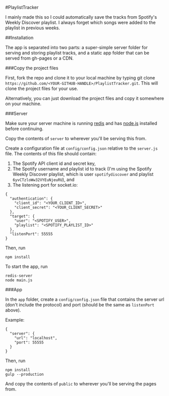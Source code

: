 #PlaylistTracker

I mainly made this so I could automatically save the tracks from Spotify's Weekly Discover playlist. I always forget which songs were added to the playlist in previous weeks.

##Installation

The app is separated into two parts: a super-simple server folder for serving and storing playlist tracks, and a static app folder that can be served from gh-pages or a CDN.

###Copy the project files

First, fork the repo and clone it to your local machine by typing git clone `https://github.com/<YOUR-GITHUB-HANDLE>/PlaylistTracker.git`. This will clone the project files for your use.

Alternatively, you can just download the project files and copy it somewhere on your machine.

###Server

Make sure your server machine is running [redis](http://redis.io/topics/quickstart) and has [node.js](http://nodejs.org/download/) installed before continuing.

Copy the contents of `server` to wherever you'll be serving this from.

Create a configuration file at `config/config.json` relative to the `server.js` file. The contents of this file should contain:

1. The Spotify API client id and secret key, 
2. The Spotify username and playlist id to track (I'm using the Spotify Weekly Discover playlist, which is user `spotifydiscover` and playlist `6yvCTzloWw32VYEuNjeuRU`), and 
3. The listening port for socket.io:

```
{
  "authentication": {
    "client_id": "<YOUR_CLIENT_ID>",
    "client_secret": "<YOUR_CLIENT_SECRET>"
  },
  "target": {
    "user": "<SPOTIFY_USER>",
    "playlist": "<SPOTIFY_PLAYLIST_ID>"
  },
  "listenPort": 55555
}
```

Then, run
```
npm install
```

To start the app, run
```
redis-server
node main.js
```

###App

In the `app` folder, create a `config/config.json` file that contains the server url (don't include the protocol) and port (should be the same as `listenPort` above).

Example:
```
{
  "server": {
    "url": "localhost",
    "port": 55555
  }
}
```

Then, run

```
npm install
gulp --production
```

And copy the contents of `public` to wherever you'll be serving the pages from.




